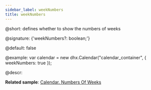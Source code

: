 ```yaml
---
sidebar_label: weekNumbers
title: weekNumbers
---          
```


@short: defines whether to show the numbers of weeks

@signature: {'weekNumbers?: boolean;'}

@default: false

@example:
var calendar = new dhx.Calendar("calendar_container", { 
    weekNumbers: true
});

@descr:

**Related sample**: [Calendar. Numbers Of Weeks](https://snippet.dhtmlx.com/9692gk6n)

[comment]: # (@related: calendar/how_to_start.md#initialize-calendar calendar/configuring.md#numbersofweeks)
